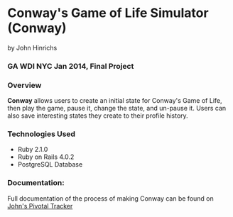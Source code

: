 # Conway's Game of Life Simulator (Conway)
by John Hinrichs

### GA WDI NYC Jan 2014, Final Project

### Overview

**Conway** allows users to create an initial state for Conway's Game of Life, then play the game, pause it, change the state, and un-pause it. Users can also save interesting states they create to their profile history.

### Technologies Used

* Ruby 2.1.0
* Ruby on Rails 4.0.2
* PostgreSQL Database

### Documentation:
Full documentation of the process of making Conway can be found on [John's Pivotal Tracker](https://www.pivotaltracker.com/s/projects/1052558)

